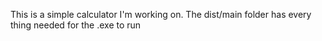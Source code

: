 This is a simple calculator I'm working on. The dist/main folder has every thing needed for the .exe to run

